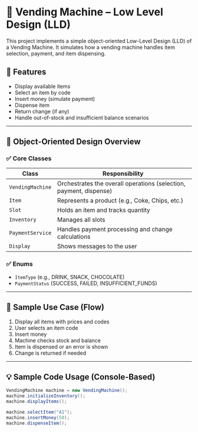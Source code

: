 # 🥤 Vending Machine – Low Level Design (LLD)

This project implements a simple object-oriented Low-Level Design (LLD) of a Vending Machine. It simulates how a vending machine handles item selection, payment, and item dispensing.

## 📌 Features

- Display available items
- Select an item by code
- Insert money (simulate payment)
- Dispense item
- Return change (if any)
- Handle out-of-stock and insufficient balance scenarios

---

## 🧱 Object-Oriented Design Overview

### ✅ Core Classes

| Class           | Responsibility |
|----------------|----------------|
| `VendingMachine` | Orchestrates the overall operations (selection, payment, dispense) |
| `Item`           | Represents a product (e.g., Coke, Chips, etc.) |
| `Slot`           | Holds an item and tracks quantity |
| `Inventory`      | Manages all slots |
| `PaymentService` | Handles payment processing and change calculations |
| `Display`        | Shows messages to the user |

### ✅ Enums

- `ItemType` (e.g., DRINK, SNACK, CHOCOLATE)
- `PaymentStatus` (SUCCESS, FAILED, INSUFFICIENT_FUNDS)

---

## 🧪 Sample Use Case (Flow)

1. Display all items with prices and codes
2. User selects an item code
3. Insert money
4. Machine checks stock and balance
5. Item is dispensed or an error is shown
6. Change is returned if needed

---

## 💡 Sample Code Usage (Console-Based)

```java
VendingMachine machine = new VendingMachine();
machine.initializeInventory();
machine.displayItems();

machine.selectItem("A1");
machine.insertMoney(50);
machine.dispenseItem();
